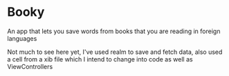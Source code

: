 # Booky
An app that lets you save words from books that you are reading in foreign languages


Not much to see here yet, I've used realm to save and fetch data, also used a cell from a xib file which I intend to change into code as well as ViewControllers

